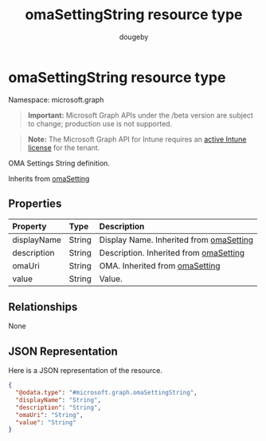 ﻿---
title: "omaSettingString resource type"
description: "OMA Settings String definition."
author: "dougeby"
localization_priority: Normal
ms.prod: "intune"
doc_type: resourcePageType
---

# omaSettingString resource type

Namespace: microsoft.graph

> **Important:** Microsoft Graph APIs under the /beta version are subject to change; production use is not supported.

> **Note:** The Microsoft Graph API for Intune requires an [active Intune license](https://go.microsoft.com/fwlink/?linkid=839381) for the tenant.

OMA Settings String definition.

Inherits from [omaSetting](../resources/intune-deviceconfig-omasetting.md)

## Properties

| Property    | Type   | Description                                                                               |
| :---------- | :----- | :---------------------------------------------------------------------------------------- |
| displayName | String | Display Name. Inherited from [omaSetting](../resources/intune-deviceconfig-omasetting.md) |
| description | String | Description. Inherited from [omaSetting](../resources/intune-deviceconfig-omasetting.md)  |
| omaUri      | String | OMA. Inherited from [omaSetting](../resources/intune-deviceconfig-omasetting.md)          |
| value       | String | Value.                                                                                    |

## Relationships

None

## JSON Representation

Here is a JSON representation of the resource.

<!-- {
  "blockType": "resource",
  "@odata.type": "microsoft.graph.omaSettingString"
}
-->

```json
{
  "@odata.type": "#microsoft.graph.omaSettingString",
  "displayName": "String",
  "description": "String",
  "omaUri": "String",
  "value": "String"
}
```
